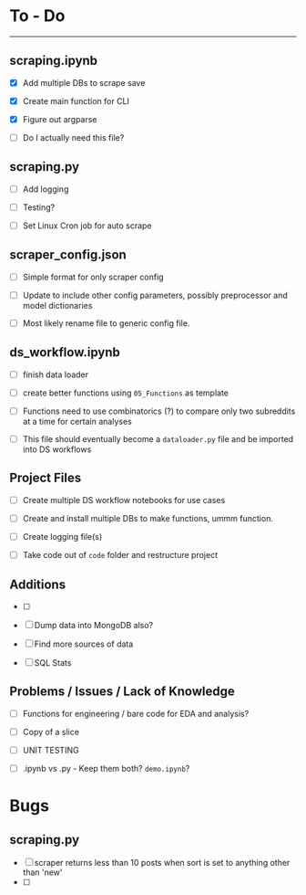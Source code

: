 # To - Do
---

## scraping.ipynb

- [x]  Add multiple DBs to scrape save
- [x]  Create main function for CLI
- [x]  Figure out argparse
- [ ]  Do I actually need this file?



## scraping.py

- [ ] Add logging
- [ ] Testing?
- [ ]  Set Linux Cron job for auto scrape


## scraper_config.json

- [ ]  Simple format for only scraper config
- [ ]  Update to include other config parameters, possibly preprocessor and model dictionaries
- [ ]  Most likely rename file to generic config file.


## ds_workflow.ipynb

- [ ]  finish data loader
- [ ]  create better functions using `05_Functions` as template
- [ ]  Functions need to use combinatorics (?) to compare only two subreddits at a time for certain analyses
- [ ]  This file should eventually become a `dataloader.py` file and be imported into DS workflows



## Project Files

- [ ]  Create multiple DS workflow notebooks for use cases
- [ ]  Create and install multiple DBs to make functions, ummm function.
- [ ]  Create logging file(s)
- [ ] Take code out of `code` folder and restructure project


## Additions

- [ ]  
- [ ]  Dump data into MongoDB also?
- [ ]  Find more sources of data
- [ ]  SQL Stats


## Problems / Issues / Lack of Knowledge

- [ ] Functions for engineering / bare code for EDA and analysis?
- [ ] Copy of a slice
- [ ] UNIT TESTING
- [ ] .ipynb vs .py - Keep them both? `demo.ipynb`?  


# Bugs

## scraping.py

- [ ] scraper returns less than 10 posts when sort is set to anything other than 'new'
- [ ] 

